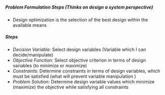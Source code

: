 ##### Problem Formulation Steps (Thinks on design a system perspective)

+ Design optimization is the selection of the best design within the available means

##### Steps

+ *Decision Variable:* Select design variables (Variable which I can decide/manipulate)
+ *Objective Function:* Select objective criterion in terms of design variables (to minimize or maximize)
+ *Constraints:* Determine constraints in terms of design variables, which must be satisfied (what will prevent variable manipulation )
+ *Problem Solution:* Determine design variable values which minimize (maximize) the objective while satisfying all constraints
